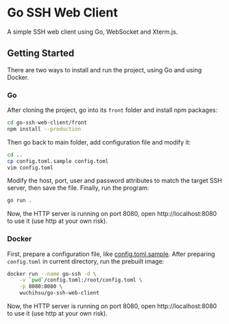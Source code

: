 # Go SSH Web Client

A simple SSH web client using Go, WebSocket and Xterm.js.

## Getting Started

There are two ways to install and run the project, using Go and using Docker.

### Go

After cloning the project, go into its `front` folder and install npm packages:

```bash
cd go-ssh-web-client/front
npm install --production
```

Then go back to main folder, add configuration file and modify it:

```bash
cd ..
cp config.toml.sample config.toml
vim config.toml
```

Modify the host, port, user and password attributes to match the target SSH server, then save the file. Finally, run the program:

```bash
go run .
```

Now, the HTTP server is running on port 8080, open http://localhost:8080 to use it (use http at your own risk).

### Docker

First, prepare a configuration file, like [config.toml.sample](config.toml.sample). After preparing `config.toml` in current directory, run the prebuilt image:

```bash
docker run --name go-ssh -d \
    -v `pwd`/config.toml:/root/config.toml \
    -p 8080:8080 \
    wuchihsu/go-ssh-web-client
```

Now, the HTTP server is running on port 8080, open http://localhost:8080 to use it (use http at your own risk).
